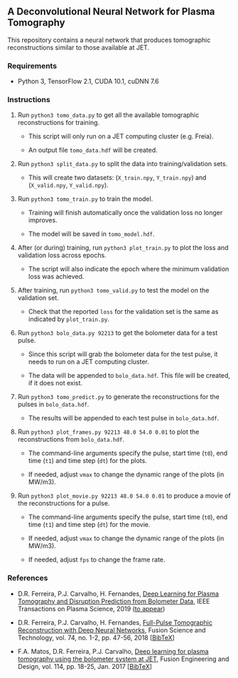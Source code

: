 ## A Deconvolutional Neural Network for Plasma Tomography

This repository contains a neural network that produces tomographic reconstructions similar to those available at JET.

### Requirements

- Python 3, TensorFlow 2.1, CUDA 10.1, cuDNN 7.6

### Instructions

1. Run `python3 tomo_data.py` to get all the available tomographic reconstructions for training.

    - This script will only run on a JET computing cluster (e.g. Freia).
    
    - An output file `tomo_data.hdf` will be created.

2. Run `python3 split_data.py` to split the data into training/validation sets.

    - This will create two datasets: (`X_train.npy`, `Y_train.npy`) and (`X_valid.npy`, `Y_valid.npy`).

3. Run `python3 tomo_train.py` to train the model.

    - Training will finish automatically once the validation loss no longer improves.
    
    - The model will be saved in `tomo_model.hdf`.

4. After (or during) training, run `python3 plot_train.py` to plot the loss and validation loss across epochs.

    - The script will also indicate the epoch where the minimum validation loss was achieved.
    
5. After training, run `python3 tomo_valid.py` to test the model on the validation set.

    - Check that the reported `loss` for the validation set is the same as indicated by `plot_train.py`.

6. Run `python3 bolo_data.py 92213` to get the bolometer data for a test pulse.

    - Since this script will grab the bolometer data for the test pulse, it needs to run on a JET computing cluster.

    - The data will be appended to `bolo_data.hdf`. This file will be created, if it does not exist.
    
7. Run `python3 tomo_predict.py` to generate the reconstructions for the pulses in `bolo_data.hdf`.

    - The results will be appended to each test pulse in `bolo_data.hdf`.

8. Run `python3 plot_frames.py 92213 48.0 54.0 0.01` to plot the reconstructions from `bolo_data.hdf`.

    - The command-line arguments specify the pulse, start time (`t0`), end time (`t1`) and time step (`dt`) for the plots.

    - If needed, adjust `vmax` to change the dynamic range of the plots (in MW/m3).

9. Run `python3 plot_movie.py 92213 48.0 54.0 0.01` to produce a movie of the reconstructions for a pulse.

    - The command-line arguments specify the pulse, start time (`t0`), end time (`t1`) and time step (`dt`) for the movie.

    - If needed, adjust `vmax` to change the dynamic range of the plots (in MW/m3).

    - If needed, adjust `fps` to change the frame rate.

### References

- D.R. Ferreira, P.J. Carvalho, H. Fernandes, [Deep Learning for Plasma Tomography and Disruption Prediction from Bolometer Data](https://arxiv.org/pdf/1910.13257.pdf), IEEE Transactions on Plasma Science, 2019 ([to appear](https://ieeexplore.ieee.org/document/8882311))

- D.R. Ferreira, P.J. Carvalho, H. Fernandes, [Full-Pulse Tomographic Reconstruction with Deep Neural Networks](https://arxiv.org/pdf/1802.02242.pdf), Fusion Science and Technology, vol. 74, no. 1-2, pp. 47-56, 2018 [[BibTeX](https://www.tandfonline.com/action/downloadCitation?doi=10.1080/15361055.2017.1390386&format=bibtex)]

- F.A. Matos, D.R. Ferreira, P.J. Carvalho, [Deep learning for plasma tomography using the bolometer system at JET](https://arxiv.org/pdf/1701.00322.pdf), Fusion Engineering and Design, vol. 114, pp. 18-25, Jan. 2017 [[BibTeX](https://www.sciencedirect.com/sdfe/arp/cite?pii=S0920379616306883&format=text%2Fx-bibtex&withabstract=false)]
